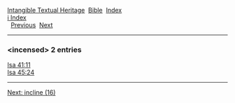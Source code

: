 [Intangible Textual Heritage](../../index)  [Bible](../index) 
[Index](index)   
[i Index](_i_)  
  [Previous](c05789)  [Next](c05791) 

------------------------------------------------------------------------

### &lt;incensed&gt; 2 entries

[Isa 41:11](../kjv/isa041.htm#011)  
[Isa 45:24](../kjv/isa045.htm#024)  

------------------------------------------------------------------------

[Next: incline (16)](c05791)
